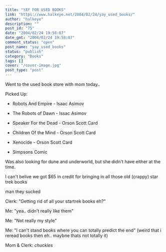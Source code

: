 ```yaml
---
title: "YAY FOR USED BOOKS"
link: "https://www.halkeye.net/2004/02/24/yay_used_books/"
author: "halkeye"
description: ""
post_id: "75"
date: "2004/02/24 19:58:07"
date_gmt: "2004/02/24 19:58:07"
comment_status: "open"
post_name: "yay_used_books"
status: "publish"
category: "Books"
tags: []
cover: "/cover-image.jpg"
post_type: "post"
---
```


Went to the used book store with mom today..

Picked Up:

* Robots And Empire - Isaac Asimov  

* The Robots of Dawn - Issac Asimov  

* Speaker For the Dead - Orson Scott Card  

* Children Of the Mind - Orson Scott Card  

* Xenocide - Orson Scott Card  

* Simpsons Comic  

Was also looking for dune and underworld, but she didn't have either at the time.

I can't belive we got $65 in credit for bringing in all those old (crappy) star trek books  

man they sucked

Clerk: "Getting rid of all your startrek books eh?"  

Me: "yea.. didn't really like them"  

Me: "Not really my style"  

Me: "I can't stand books where you can totally predict the end" (weird that i reread books then eh.. maybne thats not totally it)  

Mom & Clerk: *chuckles*